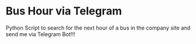 # Bus Hour via Telegram
Python Script to search for the next hour of a bus in the company site and send me via Telegram Bot!!!

